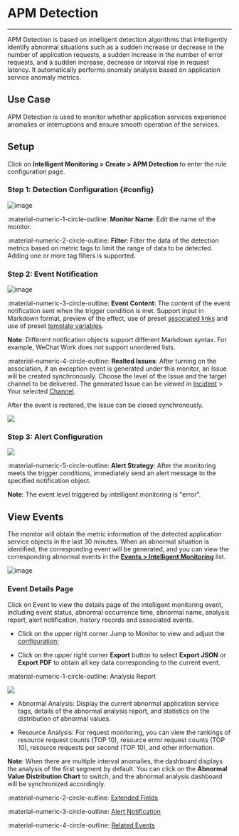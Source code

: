 # APM Detection
---


APM Detection is based on intelligent detection algorithms that intelligently identify abnormal situations such as a sudden increase or decrease in the number of application requests, a sudden increase in the number of error requests, and a sudden increase, decrease or interval rise in request latency. It automatically performs anomaly analysis based on application service anomaly metrics.

## Use Case

APM Detection is used to monitor whether application services experience anomalies or interruptions and ensure smooth operation of the services.

## Setup

Click on **Intelligent Monitoring > Create > APM Detection** to enter the rule configuration page.

### Step 1: Detection Configuration {#config}

![image](../img/intelligent-detection09.png)

:material-numeric-1-circle-outline: **Monitor Name**: Edit the name of the monitor.

:material-numeric-2-circle-outline: **Filter**: Filter the data of the detection metrics based on metric tags to limit the range of data to be detected. Adding one or more tag filters is supported.

### Step 2: Event Notification

![image](../img/intelligent-detection07.png)

:material-numeric-3-circle-outline: **Event Content**: The content of the event notification sent when the trigger condition is met. Support input in Markdown format, preview of the effect, use of preset [associated links](link-description.md) and use of preset [template variables](../event-template.md).

**Note**: Different notification objects support different Markdown syntax. For example, WeChat Work does not support unordered lists.

:material-numeric-4-circle-outline: **Realted Issues**: After turning on the association, if an exception event is generated under this monitor, an Issue will be created synchronously. Choose the level of the Issue and the target channel to be delivered. The generated Issue can be viewed in [Incident](../../exception/index.md) >  Your selected [Channel](../../exception/channel.md).

After the event is restored, the Issue can be closed synchronously.

![](../img/issue-create.png)

### Step 3: Alert Configuration

![](../img/policy-create.png)

:material-numeric-5-circle-outline: **Alert Strategy**: After the monitoring meets the trigger conditions, immediately send an alert message to the specified notification object.

**Note**: The event level triggered by intelligent monitoring is "error".




<!--
## Monitor List

After creating a detection rule, you can view and manage the it in the Intelligent Monitoring list.

![image](../img/intelligent-detection01.png)

### Operations

<div class="grid cards" markdown>

- [<font color="coral"> :fontawesome-solid-arrow-up-right-from-square: &nbsp; Monitor List Operations</font>](../monitor/index.md#list)

</div>
-->

## View Events

The monitor will obtain the metric information of the detected application service objects in the last 30 minutes. When an abnormal situation is identified, the corresponding event will be generated, and you can view the corresponding abnormal events in the **[Events > Intelligent Monitoring](../../events/inte-monitoring-event.md)** list.

![image](../img/intelligent-detection04.png)

### Event Details Page

Click on Event to view the details page of the intelligent monitoring event, including event status, abnormal occurrence time, abnormal name, analysis report, alert notification, history records and associated events.

* Click on the upper right corner Jump to Monitor to view and adjust the [configuration](index.md);

* Click on the upper right corner **Export** button to select **Export JSON** or **Export PDF** to obtain all key data corresponding to the current event.

:material-numeric-1-circle-outline: Analysis Report

![](../img/intelligent-detection11.png)



* Abnormal Analysis: Display the current abnormal application service tags, details of the abnormal analysis report, and statistics on the distribution of abnormal values.

* Resource Analysis: For request monitoring, you can view the rankings of resource request counts (TOP 10), resource error request counts (TOP 10), resource requests per second (TOP 10), and other information.

**Note**: When there are multiple interval anomalies, the dashboard displays the analysis of the first segment by default. You can click on the **Abnormal Value Distribution Chart** to switch, and the abnormal analysis dashboard will be synchronized accordingly.

:material-numeric-2-circle-outline: [Extended Fields](../../events/event-explorer/event-details.md#extension)

:material-numeric-3-circle-outline: [Alert Notification](../../events/event-explorer/event-details.md#alarm)

:material-numeric-4-circle-outline: [Related Events](../../events/event-explorer/event-details.md#relevance)




